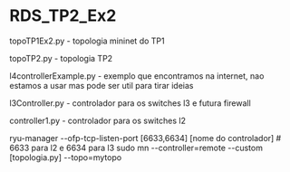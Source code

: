 # RDS_TP2_Ex2

topoTP1Ex2.py - topologia mininet do TP1

topoTP2.py  - topologia TP2

l4controllerExample.py - exemplo que encontramos na internet, nao estamos a usar mas pode ser util para tirar ideias

l3Controller.py - controlador para os switches l3 e futura firewall

controller1.py - controlador para os switches l2


ryu-manager --ofp-tcp-listen-port [6633,6634] [nome do controlador]  # 6633 para l2 e 6634 para l3
sudo mn --controller=remote --custom [topologia.py] --topo=mytopo
